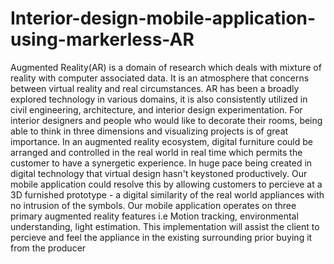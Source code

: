 # Interior-design-mobile-application-using-markerless-AR
Augmented Reality(AR) is a domain of research which deals with mixture of reality with computer
associated data. It is an atmosphere that concerns between
virtual reality and real circumstances. AR has been a broadly explored technology in various domains, it is also consistently utilized in civil engineering, architecture, and interior
design experimentation. For interior designers and people
who would like to decorate their rooms, being able to think
in three dimensions and visualizing projects is of great importance. In an augmented reality ecosystem, digital furniture could be arranged and controlled in the real world in
real time which permits the customer to have a synergetic
experience. In huge pace being created in digital technology
that virtual design hasn't keystoned productively. Our mobile application could resolve this by allowing customers to
percieve at a 3D furnished prototype - a digital similarity of
the real world appliances with no intrusion of the symbols.
Our mobile application operates on three primary augmented reality features i.e Motion tracking, environmental
understanding, light estimation. This implementation will
assist the client to percieve and feel the appliance in the
existing surrounding prior buying it from the producer
